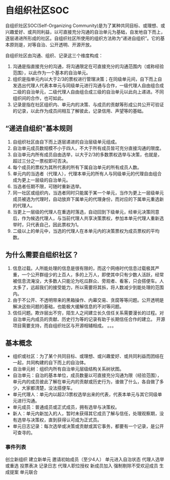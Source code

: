 # 自组织社区SOC

自组织社区SOC(Self-Organizing Community)是为了某种共同目标、或理想、或兴趣爱好、或共同利益，以可直接充分沟通的自治单元为基础，自发地自下而上，逐层递进所形成的社区。自组织社区所使用的组织方法称为“递进自组织”。它的基本原则是，对等自治、公开透明、开源开放。

自组织社区由沟通、组织、记录这三个维度构成：

1. 沟通是指直接充分的沟通，将沟通限定在可直接充分的沟通范围内（或称经验范围），以此作为一个基本的自治单元。
2. 组织是指单元内以大于2/3的票权进行管理决策；在同级单元间，自下而上自发选出代理人代表本单元与同级单元进行沟通与合作，一级代理人自由组合成二级的自治单元，二级代理人自由组合成三级的自治单元以此向上递进。不同组织间的合作，也可如此。
3. 记录是指在社区组织内、单元内的决策、与成员的贡献等形成公共公开可验证的记录，以此作为成员间相互了解彼此，记录信用、声望等的基础。

## “递进自组织”基本规则

1. 自组织社区由自下而上逐层递进的自治层级单元组成。
2. 自治单元成员数规模不小于四人，不大于所有成员皆可充分直接沟通的限度。
3. 自治单元内所有成员自由选举，以大于2/3的多数票权选举与决策，也就是，超过三分之一票权即可否决。
4. 每个成员的票权为其所代表的所有下属自治单元的所有成员人数。
5. 单元内的当选者（代理人），代理本单元的所有人与同级单元的代理自由组合成为更上一层级的自治单元。
6. 当选者任期不限，可随时重新选举。
7. 同一社区或组织内，当选者同时只能属于某一个单元，当作为更上一层级单元成员被选为代理时，自动放弃下属单元的代理身份，而对应的下属单元重选新的代理人。
8. 当更上一层级的代理人在重选时落选，自动回到下级单元，经单元决策同意后，作为候选代理人，与当前代理人共享决策票权，参加本单元代理人重新选举时，只代表自己，因此票权为1。
9. 二级以上的单元中，当选的代理人在本单元内的决策票权为成员票权的平均数。

## 为什么需要自组织社区？

1. 信息过载。人所能处理的信息是很有限的，而这个网络时代信息过载极其严重，一个公开群组少的上百人，多的上万人，即使其中只有少数人活跃，经常被信息流淹没，大多数人只能沦为吃瓜群众、旁观者、看客，只会搭便车。人太多了，远超我们的接受能力，所以需要将其拆，将人数减少到能处理的范围内。
2. 由于不公开、不透明带来的黑箱操作、内幕交易、贪腐等等问题。公开透明是解决这些问题的基础，也能极大缓解信息的不对等问题。
3. 信任问题。欺诈层出不穷，陌生人之间建立长久信任关系需要漫长的过程。对自治单元内成员的贡献、历史行为等的记录有助于长期信任合作的建立。
开源项目需要支持，而自组织社区与开源相辅相成。
。。。


## 基本概念

- 组织或社区：为了某个共同目标、或理想、或兴趣爱好、或共同利益而团结在一起，共同构建的自下而上的自治体。
- 自治单元树：组织内所有自治单元层级结构关系树状图。
- 自治单元：自治的基本单位，成员数量以可直接充分沟通为限（经验范围），单元内的成员彼此了解在单元内的贡献或历史行为，谁做了什么，各自做了多少，大家都清楚，没法搭便车。
- 单元代理人：单元内以超2/3票权选举出来的代表，代表本单元与其它同级单元进行沟通。
- 单元成员：普通成员或正式成员，拥有选举与决策权。
- 新人：单元内新加入的人，暂时未获得其它成员了解与信任，处理观察期，没有选举与决策权，直到获得认可成为正式员。
- 单元日志记录：每次选举或决策或贡献或其它事务，都要有一个记录，是公开可查寻的。



### 事件列表

创立新组织
建立新单元
邀请初始成员（至少4人）
单元进入自治状态
代理人选举或重选
投票表决
记录日志
代理人职位授权
新成员加入
强制剔除不受欢迎成员
生成提案
单元联合
